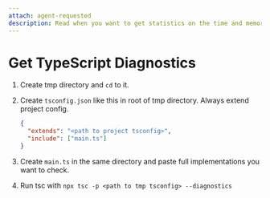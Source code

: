 ```yaml
---
attach: agent-requested
description: Read when you want to get statistics on the time and memory the TypeScript Compiler used to process a specific implementation.
---
```


# Get TypeScript Diagnostics

1. Create tmp directory and `cd` to it.

2. Create `tsconfig.json` like this in root of tmp directory. Always extend project config.

    ```json
    {
      "extends": "<path to project tsconfig>",
      "include": ["main.ts"]
    }

3. Create `main.ts` in the same directory and paste full implementations you want to check.

4. Run tsc with `npx tsc -p <path to tmp tsconfig> --diagnostics`

